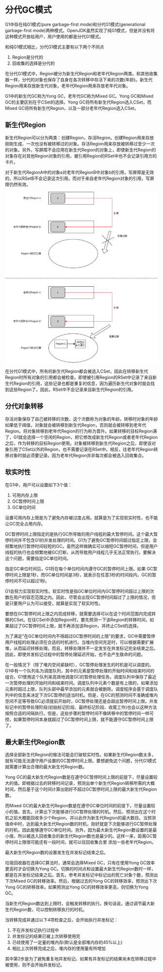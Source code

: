 # 分代GC模式

G1中存在纯G1模式(pure garbage-first mode)和分代G1模式(generational garbage-first mode)两种模式。OpenJDK虽然实现了纯G1模式，但是并没有将这种模式开放给用户，用户使用的都是分代G1模式。

和纯G1模式相比，分代G1模式主要有以下两个不同点

1. Region是分代的
2. 回收集的选择是分代的

在分代G1模式中，Region被分为新生代Region和老年代Region两类。和其他收集器一样，分代的对象也保存了自身在各次转移中存活下来的次数(年龄)。新生代Region用来存放新生代对象，老年代Region用来存放老年代对象。

G1中的新生代GC称为Yong GC，老年代GC称为Mixed GC。Yong GC和Mixed GC的主要区别在于CSet的选择。Yong GC将所有新生代Region选入CSet，而Mixed GC将所有新生代Region，以及一部分老年代Region选入CSet。

## 新生代Region

新生代Region可以分为两类：创建Region，存活Region。创建Region用来存放刚刚生成、一次也没有被转移过的对象。存活Region用来存放被转移过至少一次的对象。另外，写屏障不会应用在新生代Region的对象上，即使新生代Region的对象存在对其他Region对象的引用，被引用Region的RSet中也不会记录引用方的卡片。

对于新生代RegionA中的对象a对老年代RegionB中对象b的引用，写屏障是无效的，所以RSetB不会记录这次引用。而对于来自老年代Region对象的引用，写屏障仍然有效。

![](../../img/g1bm16.png)

在分代G1模式中，所有的新生代Region都会被选入CSet，因此在转移新生代Region时所有对象的引用都会被检查。即使被引用Region的RSet中记录了来自新生代Region的引用，这些记录也都是重复的信息，因为遍历新生代对象时就会找到这些Region了。因此，RSet中不会记录来自新生代Region的引用。

## 分代对象转移

存活对象保存了自己被转移的次数，这个次数称为对象的年龄。转移时对象的年龄如果低于阈值，对象就会被转移到新生代Region，否则就会被转移到老年代Region。将对象转移到老年代Region的行为称为晋升。如果转移的目标Region满了，G1就会选择一个空闲的Region，把它修改成新生代Region或者老年代Region之后，作为转移的目标Region使用。对象被转移到新生代Region之后，即使该对象引用了CSet以外的Region，也不需要记录在RSet中。相反，往老年代Region转移对象时就必须要记录。因为老年代Region并非每次都会被选入回收集合。

## 软实时性

在G1中，用户可以设置如下3个值：

1. 可用内存上限
2. GC暂停时间上限
3. GC单位时间

设置可用内存上限是为了避免内存被过度占用。就算是为了实现软实时性，也不能让GC完全占用内存。

GC暂停时间上限指定的是执行GC所导致的用户线程的最大暂停时间。这个最大暂停时间并不包含G1的并发处理的时间。G1为了避免GC暂停时间超过指定上限，会频繁地执行暂停时间较短的GC。虽然这样做确实可以缩短GC暂停时间，但是用户线程的执行也会频繁地被GC打断，从而导致用户线程几乎无法正常执行。要解决这个问题，需要指定GC单位时间。

指定GC单位时间后，G1将在每个单位时间内遵守GC的暂停时间上限。如果 GC暂停时间上限是1秒，而GC单位时间是3秒，就表示在任意3秒的时间段内，GC的暂停时间不可以超过1秒。

G1会努力实现软实时性。软实时性是指GC单位时间内GC暂停时间超过上限的次数在用户的容忍范围之内。因此，尽管会出现GC暂停时间超过了上限的情况，但是只要用户认为可以接受，就算是实现了软实时性。

要想在GC暂停时间上限之内完成转移，就需要选择可以在这个时间范围内完成转移的CSet。在往CSet中添加Region时，要先预测一下该Region的转移时间，如果超过了GC暂停时间上限，就不再添加该Region，并终止CSet的选择。

为了满足"在GC单位时间内不得超过GC暂停时间的上限"的要求，GC中需要暂停用户线程的处理必须在合适的时机进行。当堆内空间充足时，可以根据需要扩展堆，从而延迟转移处理。而且，转移处理并不一定发生在并发标记完全结束之后。因此，即使并发标记过程中的暂停处理延迟开始，也不会产生致命的问题。

在一般情况下（除了堆内空间紧缺时），GC暂停处理发生的时机是可以调度的。G1中有一个队列名为调度队列，其中的元素是暂停处理的开始时间和结束时间的组合。G1使用这个队列来高效地调度GC的暂停处理任务。调度队列中保存了最近一次暂停处理的开始时间和结束时间。调度队列中元素个数是有上限的，如果添加元素时超过上限，队列头部中最早添加的元素就会被删除。调度程序会基于调度队列中的信息来决定下次GC暂停的适当时机。但是，在GC的预测时间不准确或堆内空间不足等导致GC必须提前开始时，GC暂停处理还是会超出暂停时间上限。并发标记中的暂停处理阶段(初始标记阶段、最终标记阶段、收尾工作)也会以这种方法按照合适的间隔执行。但是，这些步骤的暂停时间不像转移中的暂停时间一样可控，如果暂停时间本身就超过了GC暂停时间上限，就不能遵守GC暂停时间上限了。

## 最大新生代Region数

选择全部新生代Region的做法可能会打破软实时性。如果新生代Region数太多，就有可能无法遵守用户设置的GC暂停时间上限。要想避免这个问题，分代G1模式就需要计算出合理的最大新生代Region数。

Yong GC的最大新生代Region数是在遵守GC暂停时间上限的前提下，尽量设置较大的值。即根据过去的转移时间记录，预测出单个新生代Region转移所需的大概时间，然后基于这个时间计算出刚好不超过GC暂停时间上限的最大新生代Region数。

而Mixed GC的最大新生代Region数是在遵守GC单位时间的前提下，尽量设置较小的值。首先，计算出下次能够进行GC暂停处理的时机。然后，预测出在这个时机之前大概能回收多少个Region，并以此作为新生代Region的最大数目。当预测值命中时，达到最大新生代Region数的时机，刚好就是下次能够进行GC暂停处理的时机，因此能够遵守GC单位时间。另外，因为最大新生代Region数设置的是最小值，所以被选入回收集合的新生代Region数也是最少的。这样一来，距离GC暂停时间上限很可能还有一段时间，就可以往回收集合里
添加一些老年代Region。

最大新生代Region数的设置发生在并发标记结束之后。

垃圾回收器在选择GC算法时，通常会选择Mixed GC，只有在使用Yong GC效率更高时才会切换为Yong GC。切换的时间点和设置最大新生代Region数时一样，都是在并发标记结束之后。首先，参考并发标记中标记出的死亡对象个数，预测出下次Mixed GC的转移效率。然后，根据过去的Yong GC的转移效率，预测出下次Yong GC的转移效率。如果预测出Yong GC的转移效率更高，则切换为Yong GC。

当新生代Region数达到上限时，会触发转移的执行。换句话说，通过调节最大新生代Region数，可以控制转移执行的时机。

当转移完成并通过以下4项检查之后，会开始执行并发标记：

1. 不在并发标记执行过程中
2. 并发标记的结果已被上次转移使用完
3. 已经使用了一定量的堆内存(默认是全部堆内存的45%以上)
4. 相比上次转移完成之后，堆内存的使用量有所增加

其中第2步是为了避免重复地并发标记。如果有并发标记的结果尚未在转移过程中被使用，则不会开始并发标记。
